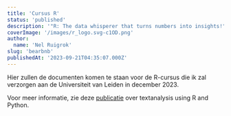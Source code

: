 ```yaml
---
title: 'Cursus R'
status: 'published'
description: '"R: The data whisperer that turns numbers into insights!"'
coverImage: '/images/r_logo.svg-c1OD.png'
author:
  name: 'Nel Ruigrok'
slug: 'bearbnb'
publishedAt: '2023-09-21T04:35:07.000Z'
---
```


Hier zullen de documenten komen te staan voor de R-cursus die ik zal verzorgen aan de Universiteit van Leiden in december 2023.

Voor meer informatie, zie deze [publicatie](https://cssbook.net/) over textanalysis using R and Python.

